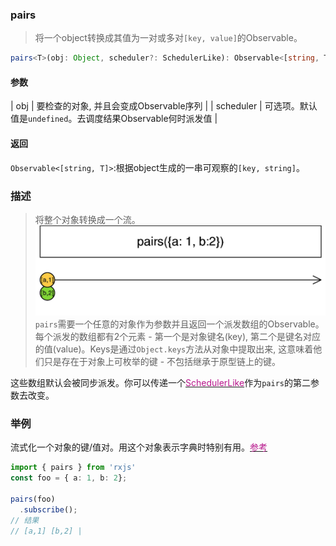 ### pairs <icon badge type='function'/> 
> 将一个object转换成其值为一对或多对`[key, value]`的Observable。
```ts
pairs<T>(obj: Object, scheduler?: SchedulerLike): Observable<[string, T]>
```
#### 参数
| obj | 要检查的对象, 并且会变成Observable序列 |
| scheduler | 可选项。默认值是`undefined`。去调度结果Observable何时派发值 |
#### 返回
`Observable<[string, T]>`:根据object生成的一串可观察的`[key, string]`。
### 描述
> 将整个对象转换成一个流。
![An image](../images/pairs.png)
`pairs`需要一个任意的对象作为参数并且返回一个派发数组的Observable。每个派发的数组都有2个元素 - 第一个是对象键名(key), 第二个是键名对应的值(value)。Keys是通过`Object.keys`方法从对象中提取出来, 这意味着他们只是存在于对象上可枚举的键 - 不包括继承于原型链上的键。

这些数组默认会被同步派发。你可以传递一个[<font color=#B7178C>SchedulerLike</font>](/doc/reference/index/SchedulerLike.html)作为`pairs`的第二参数去改变。
### 举例
流式化一个对象的键/值对。用这个对象表示字典时特别有用。[<font color=#B7178C>参考</font>](https://zhuanlan.zhihu.com/p/43605482)
```ts
import { pairs } from 'rxjs'
const foo = { a: 1, b: 2};

pairs(foo)
  .subscribe();
// 结果
// [a,1] [b,2] |
```